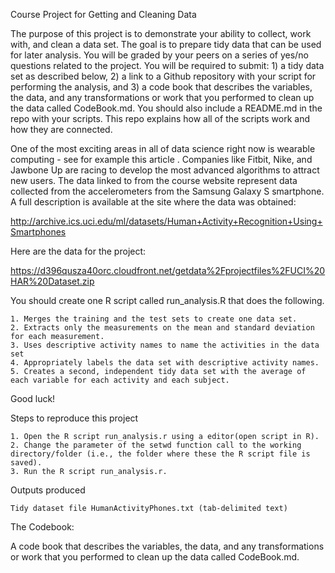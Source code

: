 Course Project for Getting and Cleaning Data


  The purpose of this project is to demonstrate your ability to collect, work with,   and clean a data set. The goal is to prepare tidy data that can be used for later   analysis. You will be graded by your peers on a series of yes/no questions related   to the project. You will be required to submit: 1) a tidy data set as described     below, 2) a link to a Github repository with your script for performing the   analysis, and 3) a code book that describes the variables, the data, and any   transformations or work that you performed to clean up the data called CodeBook.md.   You should also include a README.md in the repo with your scripts. This repo   explains how all of the scripts work and how they are connected. 

  One of the most exciting areas in all of data science right now is wearable computing - see for example this article . Companies like Fitbit, Nike, and Jawbone Up are racing to develop the most advanced algorithms to attract new users. The data linked to from the course website represent data collected from the accelerometers from the Samsung Galaxy S smartphone. A full description is available at the site where the data was obtained:

http://archive.ics.uci.edu/ml/datasets/Human+Activity+Recognition+Using+Smartphones

Here are the data for the project:

https://d396qusza40orc.cloudfront.net/getdata%2Fprojectfiles%2FUCI%20HAR%20Dataset.zip

 You should create one R script called run_analysis.R that does the following. 

    1. Merges the training and the test sets to create one data set.
    2. Extracts only the measurements on the mean and standard deviation for each measurement. 
    3. Uses descriptive activity names to name the activities in the data set
    4. Appropriately labels the data set with descriptive activity names. 
    5. Creates a second, independent tidy data set with the average of each variable for each activity and each subject. 

Good luck!

Steps to reproduce this project

    1. Open the R script run_analysis.r using a editor(open script in R).
    2. Change the parameter of the setwd function call to the working directory/folder (i.e., the folder where these the R script file is saved).
    3. Run the R script run_analysis.r.

Outputs produced

    Tidy dataset file HumanActivityPhones.txt (tab-delimited text) 

The Codebook:

A code book that describes the variables, the data, and any transformations or work that you performed to clean up the data called CodeBook.md.
